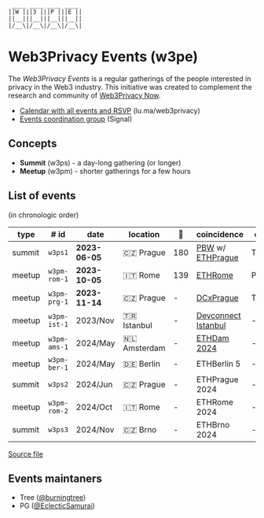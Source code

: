 <!--
!!!!!!!!!!!!!!!!!!!!!!!!!!!!!!!!!!!!!!!!!
DO NOT EDIT THIS FILE DIRECLY
EDIT "./README.tpl.eta" INSTEAD
!!!!!!!!!!!!!!!!!!!!!!!!!!!!!!!!!!!!!!!!!
-->

```
 ____ ____ ____ ____ 
||W |||3 |||P |||E ||
||__|||__|||__|||__||
|/__\|/__\|/__\|/__\|
```

# Web3Privacy Events (w3pe)

The _Web3Privacy Events_ is a regular gatherings of the people interested in
privacy in the Web3 industry. This initiative was created to complement the
research and community of [Web3Privacy Now](https://web3privacy.info).

- [Calendar with all events and RSVP](https://lu.ma/web3privacy) (lu.ma/web3privacy)
- [Events coordination group](https://signal.group/#CjQKIBe2MFvE_lFDDaKbbLQkV9f6JnyKruZMof2tnnC-r74AEhC3daqvW8JEfSDvcWESqAQt) (Signal)

## Concepts

- **Summit** (w3ps) - a day-long gathering (or longer)
- **Meetup** (w3pm) - shorter gatherings for a few hours

## List of events

(in chronologic order)

| type | # id | date | location | 👥  | coincidence | dri | links |
| --- | --- | --- | --- | --- | --- | --- | --- |
| summit | `w3ps1` | **2023-06-05** | 🇨🇿 Prague | 180 | [PBW](https://prgblockweek.com/) w/ [ETHPrague](https://ethprague.com/) | Tree | [web](https://prague.web3privacy.info/), [git](https://github.com/web3privacy/w3ps1) |
| meetup | `w3pm-rom-1` | **2023-10-05** | 🇮🇹 Rome | 139 | [ETHRome](https://ethrome.org/) | PG | [web](https://lu.ma/web3privacynow_rome) |
| meetup | `w3pm-prg-1` | **2023-11-14** | 🇨🇿 Prague | - | [DCxPrague](https://dcxprague.org/) | Tree | [web](https://lu.ma/w3pm-prg1) |
| meetup | `w3pm-ist-1` | 2023/Nov | 🇹🇷 Istanbul | - | [Devconnect Istanbul](https://devconnect.org/) | - |  |
| meetup | `w3pm-ams-1` | 2024/May | 🇳🇱 Amsterdam | - | [ETHDam 2024](https://www.ethdam.com/) | - |  |
| meetup | `w3pm-ber-1` | 2024/May | 🇩🇪 Berlin | - | ETHBerlin 5 | - |  |
| summit | `w3ps2` | 2024/Jun | 🇨🇿 Prague | - | ETHPrague 2024 | - |  |
| meetup | `w3pm-rom-2` | 2024/Oct | 🇮🇹 Rome | - | ETHRome 2024 | - |  |
| summit | `w3ps3` | 2024/Nov | 🇨🇿 Brno | - | ETHBrno 2024 | - |  |

[Source file](./events/events.yaml)

## Events maintaners

- Tree ([@burningtree](https://github.com/burningtree))
- PG ([@EclecticSamurai](https://github.com/EclecticSamurai))
